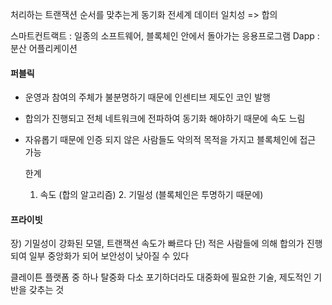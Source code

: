 
처리하는 트랜잭션 순서를 맞추는게 동기화
전세계 데이터 일치성
=> 합의

스마트컨트랙트 : 일종의 소프트웨어, 블록체인 안에서 돌아가는 응용프로그램
Dapp : 분산 어플리케이션


#### 퍼블릭 
- 운영과 참여의 주체가 불분명하기 때문에 인센티브 제도인 코인 발행
- 합의가 진행되고 전체 네트워크에 전파하여 동기화 해야하기 때문에 속도 느림
- 자유롭기 때문에 인증 되지 않은 사람들도 악의적 목적을 가지고 블록체인에 접근 가능

  한계
  1. 속도 (합의 알고리즘) 2. 기밀성 (블록체인은 투명하기 때문에)

#### 프라이빗
장) 기밀성이 강화된 모델, 트랜잭션 속도가 빠르다
단) 적은 사람들에 의해 합의가 진행되여 일부 중앙화가 되어 보안성이 낮아질 수 있다

클레이튼
  플랫폼 중 하나
  탈중화 다소 포기하더라도 대중화에 필요한 기술, 제도적인 기반을 갖추는 것
